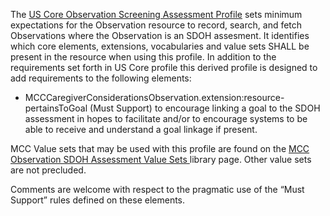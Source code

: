 The  [US Core Observation Screening Assessment Profile](http://hl7.org/fhir/us/core/StructureDefinition/us-core-observation-screening-assessment) sets minimum expectations for the Observation resource to record, search, and fetch Observations where the Observation is an SDOH assesment. It identifies which core elements, extensions, vocabularies and value sets SHALL be present in the resource when using this profile. In addition to the requirements set forth in US Core profile this derived profile is designed to add requirements to the following elements:

* MCCCaregiverConsiderationsObservation.extension:resource-pertainsToGoal (Must Support)  to encourage linking a goal to the SDOH assessment in hopes to facilitate and/or to encourage systems to be able to receive and understand a goal linkage if present.

MCC Value sets that may be used with this profile are found on the [MCC Observation SDOH Assessment Value Sets ](mcc_observation_sdoh_assessment_value_sets.html) library page. Other value sets are not precluded.

Comments are welcome with respect to the pragmatic use of the “Must Support” rules defined on these elements.